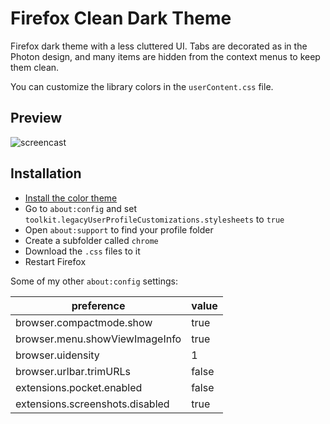 # Firefox Clean Dark Theme
Firefox dark theme with a less cluttered UI. Tabs are decorated as in the Photon design, and many items are hidden from the context menus to keep them clean.

You can customize the library colors in the `userContent.css` file. 

## Preview

![screencast](https://user-images.githubusercontent.com/6733770/132978248-28c5b6ef-ca31-4d98-83d0-34fb7042db57.gif)

## Installation
* [Install the color theme](https://addons.mozilla.org/addon/old-dark-theme/)
* Go to `about:config` and set `toolkit.legacyUserProfileCustomizations.stylesheets` to `true`
* Open `about:support` to find your profile folder
* Create a subfolder called `chrome`
* Download the `.css` files to it
* Restart Firefox

Some of my other `about:config` settings:

| preference      | value |
| ----------- | ----------- |
| browser.compactmode.show   | true |
| browser.menu.showViewImageInfo   | true |
| browser.uidensity | 1 |
| browser.urlbar.trimURLs  | false |
| extensions.pocket.enabled   | false |
| extensions.screenshots.disabled   | true |
